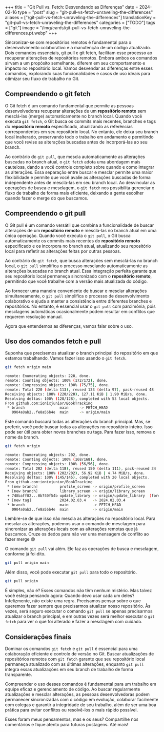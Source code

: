 +++
title = "Git Pull vs. Fetch: Desvendando as Diferenças"
date = 2024-02-16
type = "post"
slug = "git-pull-vs-fetch-unraveling-the-differences"
aliases = ["/git-pull-vs-fetch-unraveling-the-differences"]
translationKey = "git-pull-vs-fetch-unraveling-the-differences"
categories = ["TODO"]
tags = ["git"]
image = "/img/cards/git-pull-vs-fetch-unraveling-the-differences.pt.webp"
+++

Sincronizar-se com repositórios remotos é fundamental para o desenvolvimento colaborativo e a manutenção de um código atualizado. Dois comandos essenciais, git pull e git fetch, facilitam esse processo ao recuperar alterações de repositórios remotos. Embora ambos os comandos sirvam a um propósito semelhante, diferem em seu comportamento e impacto no repositório local. Vamos desvendar as diferenças entre esses comandos, explorando suas funcionalidades e casos de uso ideais para otimizar seu fluxo de trabalho no Git.

## Compreendendo o git fetch

O Git fetch é um comando fundamental que permite as pessoas desenvolvedoras recuperar alterações de um **repositório remoto** sem mesclá-las (merge) automaticamente no branch local. Quando você executa `git fetch`, o Git busca os commits mais recentes, branches e tags do **repositório remoto** especificado, atualizando as referências correspondentes em seu repositório local. No entanto, ele deixa seu branch local inalterado, preservando todo o trabalho em andamento e permitindo que você revise as alterações buscadas antes de incorporá-las ao seu branch.

Ao contrário do `git pull`, que mescla automaticamente as alterações buscadas no branch atual, o `git fetch` adota uma abordagem mais cautelosa, dando a você controle completo sobre quando e como integrar as alterações. Essa separação entre buscar e mesclar permite uma maior flexibilidade e permite que você avalie as alterações buscadas de forma independente antes de mesclá-las em seu branch local. Ao desvincular as operações de busca e mesclagem, o `git fetch` nos possibilita gerenciar o fluxo de trabalho de forma mais eficiente, deixando a gente escolher quando fazer o merge do que buscamos.

## Compreendendo o git pull

O Git pull é um comando versátil que combina a funcionalidade de buscar alterações de um **repositório remoto** e mesclá-las no branch atual em uma única operação. Quando você executa o `git pull`, o Git busca automaticamente os commits mais recentes do **repositório remoto** especificado e os incorpora no branch atual, atualizando seu repositório local para refletir as alterações feitas por outras pessoas.

Ao contrário do `git fetch`, que busca alterações sem mesclá-las no branch local, o `git pull` simplifica o processo mesclando automaticamente as alterações buscadas no branch atual. Essa integração perfeita garante que seu repositório local permaneça sincronizado com o **repositório remoto**, permitindo que você trabalhe com a versão mais atualizada do código.

Ao fornecer uma maneira conveniente de buscar e mesclar alterações simultaneamente, o `git pull` simplifica o processo de desenvolvimento colaborativo e ajuda a manter a consistência entre diferentes branches e repositórios. No entanto, é essencial usar o `git pull` com parcimônia, pois mesclagens automáticas ocasionalmente podem resultar em conflitos que requerem resolução manual.

Agora que entendemos as diferenças, vamos falar sobre o uso.

## Uso dos comandos fetch e pull

Suponha que precisemos atualizar o branch principal do repositório em que estamos trabalhando. Vamos fazer isso usando o `git fetch`.

```sh
git fetch origin main

remote: Enumerating objects: 220, done.
remote: Counting objects: 100% (172/172), done.
remote: Compressing objects: 100% (75/75), done.
remote: Total 220 (delta 113), reused 133 (delta 97), pack-reused 48
Receiving objects: 100% (220/220), 127.11 KiB | 1.90 MiB/s, done.
Resolving deltas: 100% (128/128), completed with 53 local objects.
From github.com:ionixjunior/BookTracking
 * branch                main     -> FETCH_HEAD
   0904a0ab2..fe8a56b4e  main     -> origin/main
```

Este comando buscará todas as alterações do branch principal. Mas, se preferir, você pode buscar todas as alterações no repositório inteiro. Isso pode ser útil para obter novos branches ou tags. Para fazer isso, remova o nome da branch.

```sh
git fetch origin

remote: Enumerating objects: 202, done.
remote: Counting objects: 100% (168/168), done.
remote: Compressing objects: 100% (56/56), done.
remote: Total 202 (delta 118), reused 150 (delta 111), pack-reused 34
Receiving objects: 100% (202/202), 56.92 KiB | 4.74 MiB/s, done.
Resolving deltas: 100% (145/145), completed with 20 local objects.
From github.com:ionixjunior/BookTracking
 * [new branch]          profile_screen -> origin/profile_screen
 * [new branch]          library_screen -> origin/library_screen
 + 748baff02...0b740f54b update_library -> origin/update_library  (forced update)
 * [new tag]             2024.02.03.4   -> 2024.02.03.4
 * branch                main           -> FETCH_HEAD
   0904a0ab2..fe8a56b4e  main           -> origin/main
```

Lembre-se de que isso não mescla as alterações no repositório local. Para mesclar as alterações, podemos usar o comando de mesclagem para sincronizar as alterações locais com as alterações remotas que já buscamos. Cruze os dedos para não ver uma mensagem de conflito ao fazer merge 😅

O comando `git pull` vai além. Ele faz as operações de busca e mesclagem, conforme já foi dito.

```sh
git pull origin main
```

Além disso, você pode executar `git pull` para todo o repositório.

```sh
git pull origin
```

É simples, não é? Esses comandos não têm nenhum mistério. Mas talvez você esteja pensando agora: Quando devo usar cada um deles? Infelizmente, não existe uma regra. Precisamos pensar sobre o que queremos fazer sempre que precisarmos atualizar nosso repositório. Às vezes, será seguro executar o comando `git pull` se apenas precisarmos atualizar o branch principal, e em outras vezes será melhor executar o `git fetch` para ver o que foi alterado e fazer a mesclagem com cuidado.

## Considerações finais

Dominar os comandos `git fetch` e `git pull` é essencial para uma colaboração eficiente e controle de versão no Git. Buscar atualizações de repositórios remotos com `git fetch` garante que seu repositório local permaneça atualizado com as últimas alterações, enquanto `git pull` integra essas atualizações em seu branch de trabalho de forma transparente.

Compreender o uso desses comandos é fundamental para um trabalho em equipe eficaz e gerenciamento de código. Ao buscar regularmente atualizações e mesclar alterações, as pessoas desenvolvedoras podem permanecer sincronizadas com o código em evolução, colaborar facilmente com colegas e garantir a integridade de seu trabalho, além de ser uma boa prática para evitar conflitos ou resolvê-los o mais rápido possível.

Esses foram meus pensamentos, mas e os seus? Compartilhe nos comentários e fique atento para futuras postagens. Até mais!